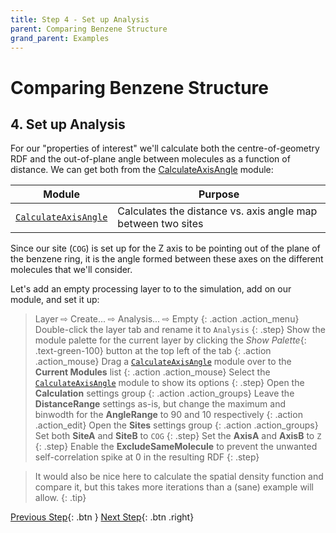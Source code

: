 ```yaml
---
title: Step 4 - Set up Analysis
parent: Comparing Benzene Structure
grand_parent: Examples
---
```

# Comparing Benzene Structure

## 4. Set up Analysis

For our "properties of interest" we'll calculate both the centre-of-geometry RDF and the out-of-plane angle between molecules as a function of distance. We can get both from the [CalculateAxisAngle](../../userguide/modules/calculatedaxisangle) module:

| Module | Purpose |
|--------|---------|
| [`CalculateAxisAngle`](../../userguide/modules/calculatedaxisangle) | Calculates the distance vs. axis angle map between two sites |

Since our site (`COG`) is set up for the Z axis to be pointing out of the plane of the benzene ring, it is the angle formed between these axes on the different molecules that we'll consider.

Let's add an empty processing layer to to the simulation, add on our module, and set it up:

> Layer &#8680; Create... &#8680; Analysis... &#8680; Empty
{: .action .action_menu}
> Double-click the layer tab and rename it to `Analysis`
{: .step}
> Show the module palette for the current layer by clicking the _Show Palette_{: .text-green-100} button at the top left of the tab
{: .action .action_mouse}
> Drag a [`CalculateAxisAngle`](../../userguide/modules/calculatedaxisangle) module over to the **Current Modules** list
{: .action .action_mouse}
> Select the [`CalculateAxisAngle`](../../userguide/modules/calculatedaxisangle) module to show its options
{: .step}
> Open the **Calculation** settings group
{: .action .action_groups}
> Leave the **DistanceRange** settings as-is, but change the maximum and binwodth for the **AngleRange** to 90 and 10 respectively
{: .action .action_edit}
> Open the **Sites** settings group
{: .action .action_groups}
> Set both **SiteA** and **SiteB** to `COG`
{: .step}
> Set the **AxisA** and **AxisB** to `Z`
{: .step}
> Enable the **ExcludeSameMolecule** to prevent the unwanted self-correlation spike at 0 in the resulting RDF
{: .step}

> It would also be nice here to calculate the spatial density function and compare it, but this takes more iterations than a (sane) example will allow.
{: .tip}

[Previous Step](step3.md){: .btn }   [Next Step](step5.md){: .btn .right}
